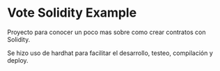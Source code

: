 # Vote Solidity Example

Proyecto para conocer un poco mas sobre como crear contratos con Solidity.

Se hizo uso de hardhat para facilitar el desarrollo, testeo, compilación y deploy.
